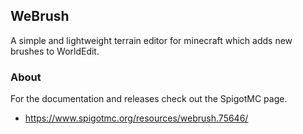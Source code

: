 ## WeBrush ##
A simple and lightweight terrain editor for minecraft which adds new brushes to WorldEdit.

### About ###
For the documentation and releases check out the SpigotMC page.
* https://www.spigotmc.org/resources/webrush.75646/
